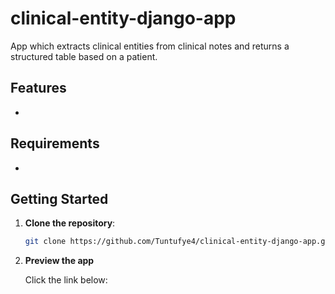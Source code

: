 # clinical-entity-django-app
App which extracts clinical entities from clinical notes and returns a structured table based on a patient.

## Features
-

## Requirements
-

## Getting Started


1. **Clone the repository**:

   ```bash
   git clone https://github.com/Tuntufye4/clinical-entity-django-app.git

   ```


2. **Preview the app**
   
   Click the link below:
   
  
  
